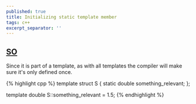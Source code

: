 ```yaml
---
published: true
title: Initializing static template member
tags: c++
excerpt_separator: ''
---
```

## [SO](https://stackoverflow.com/questions/3229883/static-member-initialization-in-a-class-template/3229904#3229904)

Since it is part of a template, as with all templates the compiler will make sure it's only defined once. 

{% highlight cpp %}
template <typename T>
struct S
{
    static double something_relevant;
};

template <typename T>
double S<T>::something_relevant = 1.5;
{% endhighlight %}
